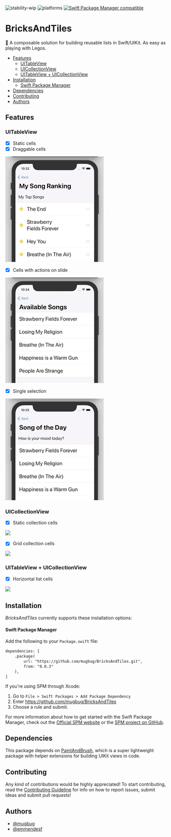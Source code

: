 ![stability-wip](https://img.shields.io/badge/stability-work_in_progress-lightgrey.svg) ![platforms](https://img.shields.io/badge/platforms-iOS-333333.svg) [![Swift Package Manager compatible](https://img.shields.io/badge/Swift%20Package%20Manager-compatible-brightgreen.svg)](https://github.com/apple/swift-package-manager)

# BricksAndTiles

🧱 A composable solution for building reusable lists in Swift/UIKit. As easy as playing with Legos.

  - [Features](#features)
    - [UITableView](#uitableview)
    - [UICollectionView](#uicollectionview)
    - [UITableView + UICollectionView](#uitableview--uicollectionview)
  - [Installation](#installation)
      - [Swift Package Manager](#swift-package-manager)
  - [Dependencies](#dependencies)
  - [Contributing](#contributing)
  - [Authors](#authors)

## Features

### UITableView
- [x] Static cells
- [x] Draggable cells

![](demoAssets/draggable.gif)

- [x] Cells with actions on slide

![](demoAssets/slide_actions.gif)

- [x] Single selection

![](demoAssets/selectable.gif)

### UICollectionView
- [x] Static collection cells

![](demoAssets/collection.gif)

- [x] Grid collection cells

![](demoAssets/grid.gif)

### UITableView + UICollectionView
- [x] Horizontal list cells

![](demoAssets/horizontal_sliders.gif)

## Installation

_BricksAndTiles_ currently supports these installation options:

#### Swift Package Manager

Add the following to your `Package.swift` file:

```
dependencies: [
    .package(
        url: "https://github.com/mugbug/BricksAndTiles.git", 
        from: "0.0.3"
    ),
]
```

If you're using SPM through Xcode:

1. Go to `File > Swift Packages > Add Package Dependency` 
2. Enter https://github.com/mugbug/BricksAndTiles
3. Choose a rule and submit.

For more information about how to get started with the Swift Package Manager, check out the [Official SPM website](https://swift.org/package-manager/) or the [SPM project on GitHub](https://github.com/apple/swift-package-manager).

## Dependencies

This package depends on [PaintAndBrush](https://github.com/mugbug/PaintAndBrush), which is a super lightweight package with helper extensions for building UIKit views in code.

## Contributing

Any kind of contributions would be highly appreciated! To start contributing, read the [Contributing Guideline](https://github.com/mugbug/BricksAndTiles/blob/master/CONTRIBUTING.md) for info on how to report issues, submit ideas and submit pull requests!

## Authors

- [@mugbug](https://github.com/mugbug)
- [@emmendesf](https://github.com/emmendesf)
